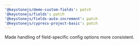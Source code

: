```yaml
---
'@keystonejs/demo-custom-fields': patch
'@keystonejs/fields': patch
'@keystonejs/fields-auto-increment': patch
'@keystonejs/cypress-project-basic': patch
---
```


Made handling of field-specific config options more consistent.
